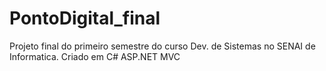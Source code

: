 # PontoDigital_final
Projeto final do primeiro semestre do curso Dev. de Sistemas no SENAI de Informatica. Criado em C# ASP.NET MVC
